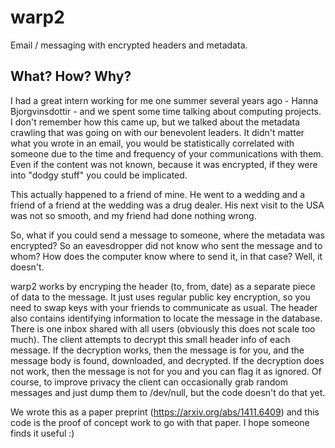 # warp2
Email / messaging with encrypted headers and metadata.  

## What?  How?  Why?

I had a great intern working for me one summer several years ago - Hanna Bjorgvinsdottir - and we spent some time talking about computing projects.  I don't remember how this came up, but we talked about the metadata crawling that was going on with our benevolent leaders.  It didn't matter what you wrote in an email, you would be statistically correlated with someone due to the time and frequency of your communications with them.  Even if the content was not known, because it was encrypted, if they were into "dodgy stuff" you could be implicated.

This actually happened to a friend of mine.  He went to a wedding and a friend of a friend at the wedding was a drug dealer.  His next visit to the USA was not so smooth, and my friend had done nothing wrong.

So, what if you could send a message to someone, where the metadata was encrypted?  So an eavesdropper did not know who sent the message and to whom?  How does the computer know where to send it, in that case?  Well, it doesn't.

warp2 works by encryping the header (to, from, date) as a separate piece of data to the message.  It just uses regular public key encryption, so you need to swap keys with your friends to communicate as usual.  The header also contains identifying information to locate the message in the database.  There is one inbox shared with all users (obviously this does not scale too much).  The client attempts to decrypt this small header info of each message.  If the decryption works, then the message is for you, and the message body is found, downloaded, and decrypted.  If the decryption does not work, then the message is not for you and you can flag it as ignored.  Of course, to improve privacy the client can occasionally grab random messages and just dump them to /dev/null, but the code doesn't do that yet.

We wrote this as a paper preprint (https://arxiv.org/abs/1411.6409) and this code is the proof of concept work to go with that paper.  I hope someone finds it useful :)

